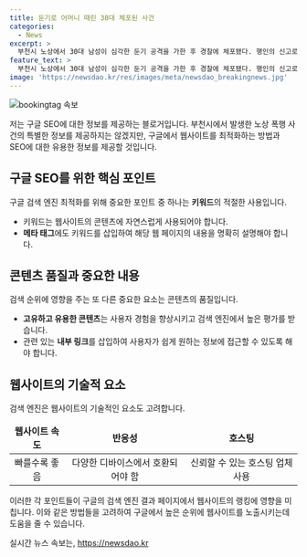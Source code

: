 ```yaml
---
title: 둔기로 어머니 때린 30대 체포된 사건
categories:
  - News
excerpt: >
  부천시 노상에서 30대 남성이 심각한 둔기 공격을 가한 후 경찰에 체포됐다. 행인의 신고로 경찰이 출동하여 60대 여성을 발견하고, 구급대원의 치료를 받은 결과 생명에는 지장이 없었지만 특수 존속상해로 30대 남성이 입건됐다. 또한, 경찰은 2차 범행을 막기 위해 구속영장을 신청할 예정이라 밝혀졌으며, 정확한 사건 경위는 아직 확인 중이라고 전했다.
feature_text: >
  부천시 노상에서 30대 남성이 심각한 둔기 공격을 가한 후 경찰에 체포됐다. 행인의 신고로 경찰이 출동하여 60대 여성을 발견하고, 구급대원의 치료를 받은 결과 생명에는 지장이 없었지만 특수 존속상해로 30대 남성이 입건됐다. 또한, 경찰은 2차 범행을 막기 위해 구속영장을 신청할 예정이라 밝혀졌으며, 정확한 사건 경위는 아직 확인 중이라고 전했다.
image: 'https://newsdao.kr/res/images/meta/newsdao_breakingnews.jpg'
---
```


<p><img src="https://newsdao.kr/res/images/meta/newsdao_breakingnews.jpg" alt="bookingtag 속보" /></p>

<p>저는 구글 SEO에 대한 정보를 제공하는 블로거입니다. 부천시에서 발생한 노상 폭행 사건의 특별한 정보를 제공하지는 않겠지만, 구글에서 웹사이트를 최적화하는 방법과 SEO에 대한 유용한 정보를 제공할 것입니다.</p>

<h2 data-ke-size="size26">구글 SEO를 위한 핵심 포인트</h2>

<p data-ke-size="size16">구글 검색 엔진 최적화를 위해 중요한 포인트 중 하나는 <b>키워드</b>의 적절한 사용입니다.</p>

<ul>
<li>키워드는 웹사이트의 콘텐츠에 자연스럽게 사용되어야 합니다.</li>
<li><b>메타 태그</b>에도 키워드를 삽입하여 해당 웹 페이지의 내용을 명확히 설명해야 합니다.</li>
</ul>

<h2 data-ke-size="size26">콘텐츠 품질과 중요한 내용</h2>

<p data-ke-size="size16">검색 순위에 영향을 주는 또 다른 중요한 요소는 콘텐츠의 품질입니다.</p>

<ul>
<li><b>고유하고 유용한 콘텐츠</b>는 사용자 경험을 향상시키고 검색 엔진에서 높은 평가를 받습니다.</li>
<li>관련 있는 <b>내부 링크</b>를 삽입하여 사용자가 쉽게 원하는 정보에 접근할 수 있도록 해야 합니다.</li>
</ul>

<h2 data-ke-size="size26">웹사이트의 기술적 요소</h2>

<p data-ke-size="size16">검색 엔진은 웹사이트의 기술적인 요소도 고려합니다.</p>

<table>
<thead>
<tr>
<td style="text-align: center; height: 17px;"><b>웹사이트 속도</b></td>
<td style="text-align: center; height: 17px;"><b>반응성</b></td>
<td style="text-align: center; height: 17px;"><b>호스팅</b></td>
</tr>
</thead>
<tbody>
<tr>
<td style="text-align: center; height: 17px;">빠를수록 좋음</td>
<td style="text-align: center; height: 17px;">다양한 디바이스에서 호환되어야 함</td>
<td style="text-align: center; height: 17px;">신뢰할 수 있는 호스팅 업체 사용</td>
</tr>
</tbody>
</table>

<p>이러한 각 포인트들이 구글의 검색 엔진 결과 페이지에서 웹사이트의 랭킹에 영향을 미칩니다. 이와 같은 방법들을 고려하여 구글에서 높은 순위에 웹사이트를 노출시키는데 도움을 줄 수 있습니다.</p>
실시간 뉴스 속보는, <a href="https://newsdao.kr" rel="dofollow">https://newsdao.kr</a>


